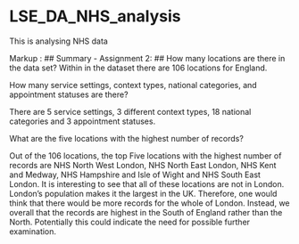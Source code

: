 # LSE_DA_NHS_analysis
This is analysing NHS data 

Markup :  ## Summary - Assignment 2: ##
How many locations are there in the data set? 
Within in the dataset there are 106 locations for England.

How many service settings, context types, national categories, and appointment statuses are there?

There are 5 service settings, 3 different context types, 18 national categories and 3 appointment statuses. 

What are the five locations with the highest number of records?

Out of the 106 locations, the top Five locations with the highest number of records are NHS North West London, NHS North East London, NHS Kent and Medway, NHS Hampshire and Isle of Wight and NHS South East London. It is interesting to see that all of these locations are not in London. London’s population makes it the largest in the UK. Therefore, one would think that there would be more records for the whole of London. Instead, we overall that the records are highest in the South of England rather than the North. Potentially this could indicate the need for possible further examination.
